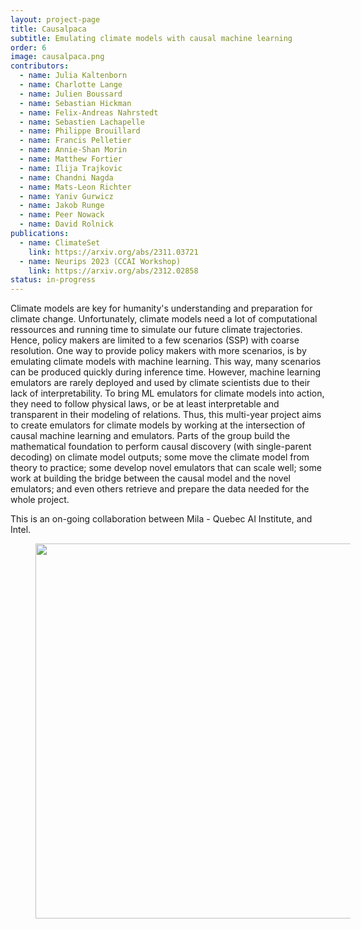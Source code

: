 ```yaml
---
layout: project-page
title: Causalpaca
subtitle: Emulating climate models with causal machine learning
order: 6
image: causalpaca.png
contributors:
  - name: Julia Kaltenborn
  - name: Charlotte Lange
  - name: Julien Boussard
  - name: Sebastian Hickman
  - name: Felix-Andreas Nahrstedt
  - name: Sebastien Lachapelle 
  - name: Philippe Brouillard
  - name: Francis Pelletier
  - name: Annie-Shan Morin
  - name: Matthew Fortier
  - name: Ilija Trajkovic
  - name: Chandni Nagda
  - name: Mats-Leon Richter
  - name: Yaniv Gurwicz
  - name: Jakob Runge
  - name: Peer Nowack
  - name: David Rolnick
publications:
  - name: ClimateSet
    link: https://arxiv.org/abs/2311.03721
  - name: Neurips 2023 (CCAI Workshop)
    link: https://arxiv.org/abs/2312.02858
status: in-progress
---
```


Climate models are key for humanity's understanding and preparation for climate change. Unfortunately, climate models need a lot of computational ressources and running time to simulate our future climate trajectories. Hence, policy makers are limited to a few scenarios (SSP) with coarse resolution. One way to provide policy makers with more scenarios, is by emulating climate models with machine learning. This way, many scenarios can be produced quickly during inference time. However, machine learning emulators are rarely deployed and used by climate scientists due to their lack of interpretability. To bring ML emulators for climate models into action, they need to follow physical laws, or be at least interpretable and transparent in their modeling of relations. Thus, this multi-year project aims to create emulators for climate models by working at the intersection of causal machine learning and emulators. Parts of the group build the mathematical foundation to perform causal discovery (with single-parent decoding) on climate model outputs; some move the climate model from theory to practice; some develop novel emulators that can scale well; some work at building the bridge between the causal model and the novel emulators; and even others retrieve and prepare the data needed for the whole project.


This is an on-going collaboration between Mila - Quebec AI Institute, and Intel.

<img align="left" width="600" style="vertical-align:middle;margin:0px 40px" src="../../assets/images/projects/causalpaca_big_picture.png">